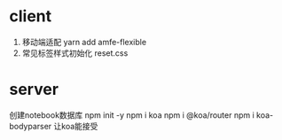 # client
1. 移动端适配   yarn add amfe-flexible
2. 常见标签样式初始化   reset.css

# server
创建notebook数据库
npm init -y
npm i koa
npm i @koa/router
 npm i koa-bodyparser 让koa能接受